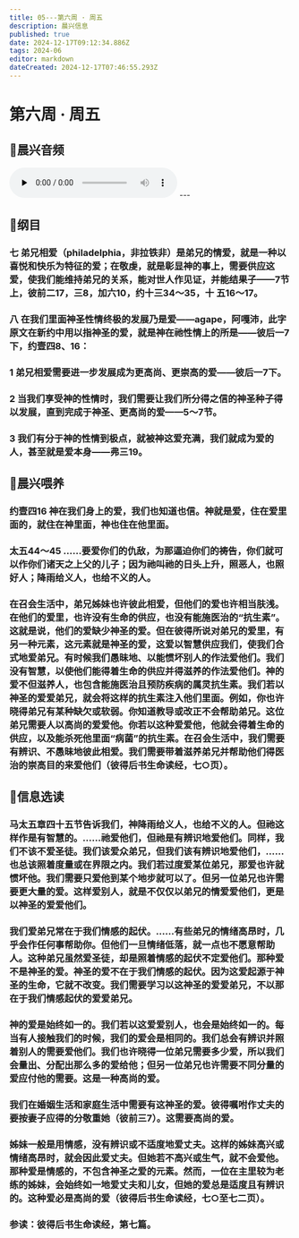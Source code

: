 ```yaml
---
title: 05---第六周 · 周五
description: 晨兴信息
published: true
date: 2024-12-17T09:12:34.886Z
tags: 2024-06
editor: markdown
dateCreated: 2024-12-17T07:46:55.293Z
---
```


# 第六周 · 周五

## 🎵晨兴音频
<audio id="audio" controls="" preload="none">
      <source id="mp3" src="/2024-06/week6/week6day5.mp3">
</audio>
---

## 📖纲目

### 七    弟兄相爱（philadelphia，非拉铁非）是弟兄的情爱，就是一种以喜悦和快乐为特征的爱；在敬虔，就是彰显神的事上，需要供应这爱，使我们能维持弟兄的关系，能对世人作见证，并能结果子——7节上，彼前二17，三8，加六10，约十三34～35，十 五16～17。

### 八    在我们里面神圣性情终极的发展乃是爱——agape，阿嘎沛，此字原文在新约中用以指神圣的爱，就是神在祂性情上的所是——彼后一7下，约壹四8、16：

### 1    弟兄相爱需要进一步发展成为更高尚、更崇高的爱——彼后一7下。

### 2 当我们享受神的性情时，我们需要让我们所分得之信的神圣种子得以发展，直到完成于神圣、更高尚的爱——5～7节。

### 3    我们有分于神的性情到极点，就被神这爱充满，我们就成为爱的人，甚至就是爱本身——弗三19。

## 📖晨兴喂养

### 约壹四16    神在我们身上的爱，我们也知道也信。神就是爱，住在爱里面的，就住在神里面，神也住在他里面。

### 太五44～45    ……要爱你们的仇敌，为那逼迫你们的祷告，你们就可以作你们诸天之上父的儿子；因为祂叫祂的日头上升，照恶人，也照好人；降雨给义人，也给不义的人。

### 在召会生活中，弟兄姊妹也许彼此相爱，但他们的爱也许相当肤浅。在他们的爱里，也许没有生命的供应，也没有能施医治的“抗生素”。这就是说，他们的爱缺少神圣的爱。但在彼得所说对弟兄的爱里，有另一种元素，这元素就是神圣的爱，这爱以智慧供应我们，使我们合式地爱弟兄。有时候我们愚昧地、以能惯坏别人的作法爱他们。我们没有智慧，以使他们能得着生命的供应并得滋养的作法爱他们。神的爱不但滋养人，也包含能施医治且预防疾病的属灵抗生素。我们若以神圣的爱爱弟兄，就会将这样的抗生素注入他们里面。例如，你也许晓得弟兄有某种缺欠或软弱。你知道教导或改正不会帮助弟兄。这位弟兄需要人以高尚的爱爱他。你若以这种爱爱他，他就会得着生命的供应，以及能杀死他里面“病菌”的抗生素。在召会生活中，我们需要有辨识、不愚昧地彼此相爱。我们需要带着滋养弟兄并帮助他们得医治的崇高目的来爱他们（彼得后书生命读经，七○页）。

## 📖信息选读

### 马太五章四十五节告诉我们，神降雨给义人，也给不义的人。但祂这样作是有智慧的。……祂爱他们，但祂是有辨识地爱他们。同样，我们不该不爱圣徒。我们该爱众弟兄，但我们该有辨识地爱他们，……也总该照着度量或在界限之内。我们若过度爱某位弟兄，那爱也许就惯坏他。我们需要只爱他到某个地步就可以了。但另一位弟兄也许需要更大量的爱。这样爱别人，就是不仅仅以弟兄的情爱爱他们，更是以神圣的爱爱他们。

### 我们爱弟兄常在于我们情感的起伏。……有些弟兄的情绪高昂时，几乎会作任何事帮助你。但他们一旦情绪低落，就一点也不愿意帮助人。这种弟兄虽然爱圣徒，却是照着情感的起伏不定爱他们。那种爱不是神圣的爱。神圣的爱不在于我们情感的起伏。因为这爱起源于神圣的生命，它就不改变。我们需要学习以这神圣的爱爱弟兄，不以那在于我们情感起伏的爱爱弟兄。

### 神的爱是始终如一的。我们若以这爱爱别人，也会是始终如一的。每当有人接触我们的时候，我们的爱会是相同的。我们总会有辨识并照着别人的需要爱他们。我们也许晓得一位弟兄需要多少爱，所以我们会量出、分配出那么多的爱给他；但另一位弟兄也许需要不同分量的爱应付他的需要。这是一种高尚的爱。

### 我们在婚姻生活和家庭生活中需要有这神圣的爱。彼得嘱咐作丈夫的要按妻子应得的分敬重她（彼前三7）。这需要高尚的爱。

### 姊妹一般是用情感，没有辨识或不适度地爱丈夫。这样的姊妹高兴或情绪高昂时，就会因此爱丈夫。但她若不高兴或生气，就不会爱他。那种爱是情感的，不包含神圣之爱的元素。然而，一位在主里较为老练的姊妹，会始终如一地爱丈夫和儿女，但她的爱总是适度且有辨识的。这种爱必是高尚的爱（彼得后书生命读经，七○至七二页）。

### 参读：彼得后书生命读经，第七篇。
<!-- Google tag (gtag.js) -->
<script async src="https://www.googletagmanager.com/gtag/js?id=G-1P8709Z16T"></script>
<script>
  window.dataLayer = window.dataLayer || [];
  function gtag(){dataLayer.push(arguments);}
  gtag('js', new Date());

  gtag('config', 'G-1P8709Z16T');
</script>